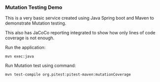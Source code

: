 ### Mutation Testing Demo

This is a very basic service created using Java Spring boot and Maven to demonstrate Mutation testing. 

This also has JaCoCo reporting integrated to show how only lines of code coverage is not enough. 

Run the application:

```
mvn exec:java
```

Run Mutation test using command:

```
mvn test-compile org.pitest:pitest-maven:mutationCoverage
```